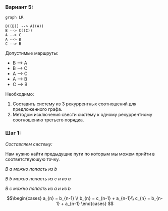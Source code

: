 ### Вариант 5:

```mermaid
graph LR

B((B)) --> A((A))
B --> C((C))
A --> C
A --> B
C --> B
```
Допустимые маршруты:
- B --> A
- B --> C
- A --> C
- A --> B
- C --> B

Необходимо:
1. Составить систему из 3 рекуррентных соотношений для предложенного графа.
2. Методом исключения свести систему к одному рекуррентному соотношению третьего порядка.

### Шаг 1:

*Составляем систему:*

Нам нужно найти предыдущие пути по которым мы можем прийти в соответствующую точку.

*В а можно попасть из b*

*В b можно попасть из с и из а*

*В c можно попасть из а и из b*

$$\begin{cases}
a_{n} = b_{n-1} \\ 
b_{n} = c_{n-1} + a_{n-1}\\
c_{n} = b_{n-1} + a_{n-1}  
\end{cases} $$

